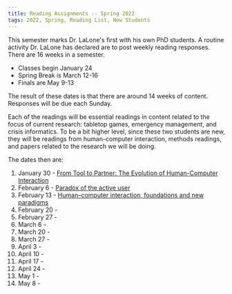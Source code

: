 ```yaml
---
title: Reading Assignments -- Spring 2022
tags: 2022, Spring, Reading List, New Students
---
```


This semester marks Dr. LaLone's first with his own PhD students. A routine activity Dr. LaLone has declared are to post weekly reading responses. There are 16 weeks in a semester. 

* Classes begin January 24
* Spring Break is March 12-16
* Finals are May 9-13

The result of these dates is that there are around 14 weeks of content. Responses will be due each Sunday. 

Each of the readings will be essential readings in content related to the focus of current research: tabletop games, emergency management, and crisis informatics. To be a bit higher level, since these two students are new, they will be readings from human-computer interaction, methods readings, and papers related to the research we will be doing.

The dates then are: 

1. January 30 - [From Tool to Partner: The Evolution of Human-Computer Interaction](https://www.morganclaypool.com/doi/abs/10.2200/S00745ED1V01Y201612HCI035)
2. February 6 - [Paradox of the active user](https://www.dropbox.com/s/xla0haywv9pyu9i/Carroll%20%26%20Rosson%20-%20Paradox%20of%20the%20Active%20User.pdf?dl=0)
3. February 13 - [Human–computer interaction, foundations and new paradigms](https://www.sciencedirect.com/science/article/pii/S1045926X16300088?casa_token=ZTRmrf1vd2wAAAAA:yTQWYcPQhztYKaSlUYfgrRIUPYQLw_03jpS0zWGlHkg9FhyuRdBT04C8vYMvSUmY4NyAcjEe)
4. February 20 - []()
5. February 27 - []()
6. March 6 - []()
7. March 20 - []()
8. March 27 - []()
9. April 3 - []()
10. April 10 - []()
11. April 17 - []()
12. April 24 - []()
13. May 1 - []()
14. May 8 - []()
